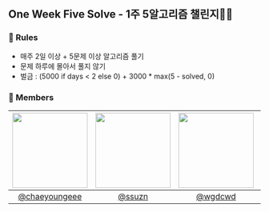 ## One Week Five Solve - 1주 5알고리즘 챌린지🏃‍♂️

### 📢 Rules
- 매주 2일 이상 + 5문제 이상 알고리즘 풀기
- 문제 하루에 몰아서 풀지 않기
- 벌금 : (5000 if days < 2 else 0) + 3000 * max(5 - solved, 0)

### 🥳 Members
|<img src="https://avatars.githubusercontent.com/u/102286483?v=4" width="150" height="150"/>|<img src="https://avatars.githubusercontent.com/u/107746547?v=4" width="150" height="150"/>|<img src="https://avatars.githubusercontent.com/u/86083157?v=4" width="150" height="150"/>|<img src="https://avatars.githubusercontent.com/u/131992711?v=4" width="150" height="150"/>|
|:-:|:-:|:-:|:-:|
|[@chaeyoungeee](https://github.com/chaeyoungeee)|[@ssuzn](https://github.com/ssuzn)|[@wgdcwd](https://github.com/wgdcwd)|[@hyeon51237](https://github.com/hyeon51237)|
